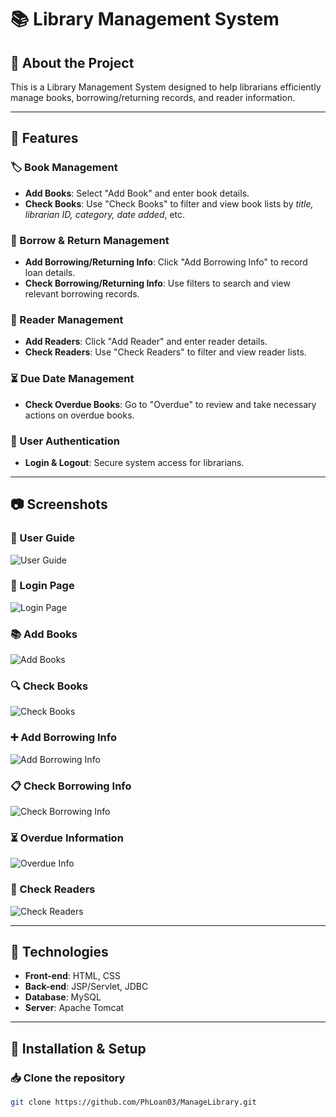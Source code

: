 # 📚 Library Management System  

## 🔹 About the Project  
This is a Library Management System designed to help librarians efficiently manage books, borrowing/returning records, and reader information.  

---

## 🔹 Features  

### 🏷 Book Management  
- **Add Books**: Select "Add Book" and enter book details.  
- **Check Books**: Use "Check Books" to filter and view book lists by *title, librarian ID, category, date added*, etc.  

### 🔄 Borrow & Return Management  
- **Add Borrowing/Returning Info**: Click "Add Borrowing Info" to record loan details.  
- **Check Borrowing/Returning Info**: Use filters to search and view relevant borrowing records.  

### 👤 Reader Management  
- **Add Readers**: Click "Add Reader" and enter reader details.  
- **Check Readers**: Use "Check Readers" to filter and view reader lists.  

### ⏳ Due Date Management  
- **Check Overdue Books**: Go to "Overdue" to review and take necessary actions on overdue books.  

### 🔑 User Authentication  
- **Login & Logout**: Secure system access for librarians.  

---
## 📷 Screenshots

### 📝 User Guide
![User Guide](https://github.com/PhLoan03/ManageLibrary/issues/1#issuecomment-2692865029)

### 🔑 Login Page
![Login Page](https://github.com/PhLoan03/ManageLibrary/issues/1#issuecomment-2692864959)

### 📚 Add Books
![Add Books](https://github.com/PhLoan03/ManageLibrary/issues/1#issuecomment-2692865205)

### 🔍 Check Books
![Check Books](https://github.com/PhLoan03/ManageLibrary/issues/1#issuecomment-2692865172)

### ➕ Add Borrowing Info
![Add Borrowing Info](https://github.com/PhLoan03/ManageLibrary/issues/1#issuecomment-2692865128)

### 📋 Check Borrowing Info
![Check Borrowing Info](https://github.com/PhLoan03/ManageLibrary/issues/1#issuecomment-2692865086)

### ⏳ Overdue Information
![Overdue Info](https://github.com/PhLoan03/ManageLibrary/issues/1#issuecomment-2692865297)

### 👤 Check Readers
![Check Readers](https://github.com/PhLoan03/ManageLibrary/issues/1#issuecomment-2692865241)

---
## 🔹 Technologies  
- **Front-end**: HTML, CSS  
- **Back-end**: JSP/Servlet, JDBC  
- **Database**: MySQL  
- **Server**: Apache Tomcat  

---

## 🔹 Installation & Setup  

### 📥 Clone the repository  
```bash
git clone https://github.com/PhLoan03/ManageLibrary.git

